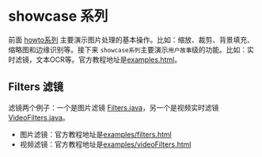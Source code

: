 # showcase 系列

前面 [howto系列](howto.md) 主要演示图片处理的基本操作。比如：缩放、裁剪、背景填充、缩略图和边缘识别等。接下来 ``showcase系列``主要演示``用户故事``级的功能。比如：实时滤镜，文本OCR等。官方教程地址是[examples.html](http://marvinproject.sourceforge.net/en/examples.html)。

## Filters 滤镜

滤镜两个例子：一个是图片滤镜 [Filters.java](../src/main/java/image/filters/Filters.java)，另一个是视频实时滤镜 [VideoFilters.java](../src/main/java/video/videoFilters/VideoFilters.java)。

- 图片滤镜：官方教程地址是[examples/filters.html](http://marvinproject.sourceforge.net/en/examples/filters.html)
- 视频滤镜：官方教程地址是[examples/videoFilters.html](http://marvinproject.sourceforge.net/en/examples/videoFilters.html)
